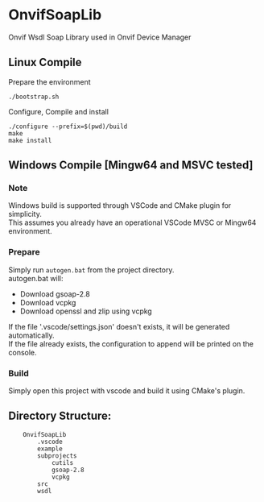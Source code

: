 # OnvifSoapLib
Onvif Wsdl Soap Library used in Onvif Device Manager

## Linux Compile
Prepare the environment
```shell
./bootstrap.sh
```

Configure, Compile and install
```shell
./configure --prefix=$(pwd)/build
make
make install
```

## Windows Compile [Mingw64 and MSVC tested]
### Note
Windows build is supported through VSCode and CMake plugin for simplicity.   
This assumes you already have an operational VSCode MVSC or Mingw64 environment.

### Prepare
Simply run `autogen.bat` from the project directory.   
autogen.bat will:   
- Download gsoap-2.8   
- Download vcpkg   
- Download openssl and zlip using vcpkg   

If the file '.vscode/settings.json' doesn't exists, it will be generated automatically.   
If the file already exists, the configuration to append will be printed on the console.   

### Build
Simply open this project with vscode and build it using CMake's plugin.

## Directory Structure:  
```
    OnvifSoapLib  
        .vscode
        example
        subprojects
            cutils
            gsoap-2.8
            vcpkg  
        src  
        wsdl  
```
